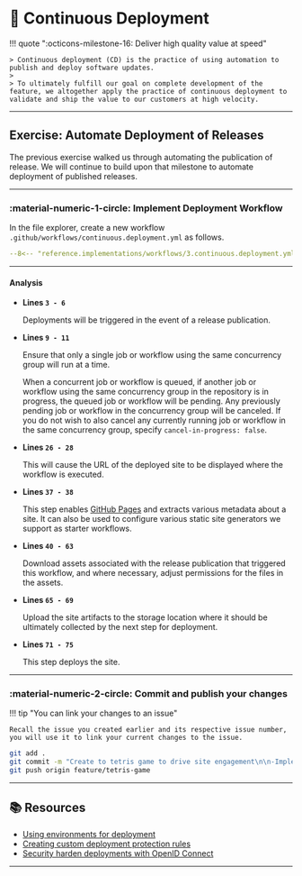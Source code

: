 # :test_tube: Continuous Deployment

<!-- markdownlint-disable MD046 -->

!!! quote ":octicons-milestone-16: Deliver high quality value at speed"

    > Continuous deployment (CD) is the practice of using automation to publish and deploy software updates.
    >
    > To ultimately fulfill our goal on complete development of the feature, we altogether apply the practice of continuous deployment to validate and ship the value to our customers at high velocity.

---

## Exercise: Automate Deployment of Releases

The previous exercise walked us through automating the publication of release. We will continue to build upon that milestone to automate deployment of published releases.

---

### **:material-numeric-1-circle: Implement Deployment Workflow**

In the file explorer, create a new workflow `.github/workflows/continuous.deployment.yml` as follows.

```yaml title=".github/workflows/continuous.deployment.yml" linenums="1" hl_lines="3-6 9-11 26-28 37-38 40-63 65-69 71-76"
--8<-- "reference.implementations/workflows/3.continuous.deployment.yml"
```

---

#### Analysis

- **Lines `3 - 6`**

    Deployments will be triggered in the event of a release publication.

- **Lines `9 - 11`**

    Ensure that only a single job or workflow using the same concurrency group will run at a time.

    When a concurrent job or workflow is queued, if another job or workflow using the same concurrency group in the repository is in progress, the queued job or workflow will be pending. Any previously pending job or workflow in the concurrency group will be canceled. If you do not wish to also cancel any currently running job or workflow in the same concurrency group, specify `cancel-in-progress: false`.

- **Lines `26 - 28`**

    This will cause the URL of the deployed site to be displayed where the workflow is executed.

- **Lines `37 - 38`**

    This step enables [GitHub Pages](https://docs.github.com/en/pages/getting-started-with-github-pages/about-github-pages) and extracts various metadata about a site. It can also be used to configure various static site generators we support as starter workflows.

- **Lines `40 - 63`**

    Download assets associated with the release publication that triggered this workflow, and where necessary, adjust permissions for the files in the assets.

- **Lines `65 - 69`**

    Upload the site artifacts to the storage location where it should be ultimately collected by the next step for deployment.

- **Lines `71 - 75`**

    This step deploys the site.

---

### **:material-numeric-2-circle: Commit and publish your changes**

!!! tip "You can link your changes to an issue"

    Recall the issue you created earlier and its respective issue number, you will use it to link your current changes to the issue.

```bash
git add .
git commit -m "Create to tetris game to drive site engagement\n\n-Implement continuous deployment\n\n- Resolves #<ISSUE-NUMBER>"
git push origin feature/tetris-game
```

---

## 📚 Resources

- [Using environments for deployment](https://docs.github.com/en/actions/deployment/targeting-different-environments/using-environments-for-deployment)
- [Creating custom deployment protection rules](https://docs.github.com/en/actions/deployment/protecting-deployments/creating-custom-deployment-protection-rules)
- [Security harden deployments with OpenID Connect](https://docs.github.com/en/actions/deployment/security-hardening-your-deployments/about-security-hardening-with-openid-connect)

---
